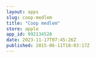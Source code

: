 ```yaml
---
layout: apps
slug: coop-medlem
title: "Coop medlem"
store: apple
app_id: 992134528
date: 2023-11-17T07:45:26Z
published: 2015-06-11T18:03:17Z
---
```

